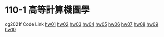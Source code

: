 # 110-1 高等計算機圖學
cg2021f
Code Link
[hw01](https://github.com/NTUT-CG-Lab/cg2021f-hw01-hsiaohsc)
[hw02](https://github.com/NTUT-CG-Lab/cg2021f-hw02-hsiaohsc)
[hw03](https://github.com/NTUT-CG-Lab/cg2021f-hw03-hsiaohsc)
[hw04](https://github.com/NTUT-CG-Lab/cg2021f-hw04-hsiaohsc)
[hw05](https://github.com/NTUT-CG-Lab/cg2021f-hw05-hsiaohsc)
[hw06](https://github.com/NTUT-CG-Lab/cg2021f-hw06-hsiaohsc)
[hw07](https://github.com/NTUT-CG-Lab/cg2021f-hw07-hsiaohsc)
[hw08](https://github.com/NTUT-CG-Lab/cg2021f-hw08-hsiaohsc)
[hw09](https://github.com/NTUT-CG-Lab/cg2021f-hw09-hsiaohsc)
[hw10](https://github.com/NTUT-CG-Lab/cg2021f-hw10-hsiaohsc)
